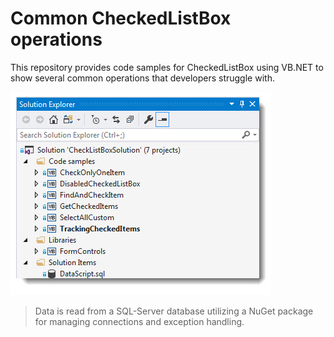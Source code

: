 # Common CheckedListBox operations

This repository provides code samples for CheckedListBox using VB.NET to show several common operations that developers struggle with. 

![ss](assets/solution.jpg)

> Data is read from a SQL-Server database utilizing a NuGet package for managing connections and exception handling.